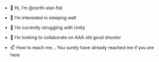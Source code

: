 - 👋 Hi, I’m @north-star-fist
- 👀 I’m interested in sleeping well
- 🌱 I’m currently struggling with Unity

- 💞️ I’m looking to collaborate on AAA old good shooter
- 📫 How to reach me... You surely have already reached me if you are here


<!---
north-star-fist/north-star-fist is a ✨ special ✨ repository because its `README.md` (this file) appears on your GitHub profile.
You can click the Preview link to take a look at your changes.
--->
